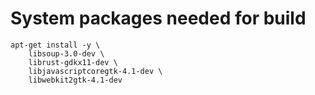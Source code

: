 # System packages needed for build

```
apt-get install -y \
    libsoup-3.0-dev \
    librust-gdkx11-dev \
    libjavascriptcoregtk-4.1-dev \
    libwebkit2gtk-4.1-dev
```

